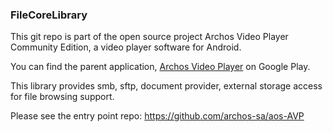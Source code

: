 ### FileCoreLibrary

This git repo is part of the open source project Archos Video Player Community Edition, 
a video player software for Android.

You can find the parent application, 
[Archos Video Player](https://play.google.com/store/apps/details?id=com.archos.mediacenter.video) 
on Google Play. 

This library provides smb, sftp, document provider, external storage access for file browsing support. 

Please see the entry point repo: https://github.com/archos-sa/aos-AVP

